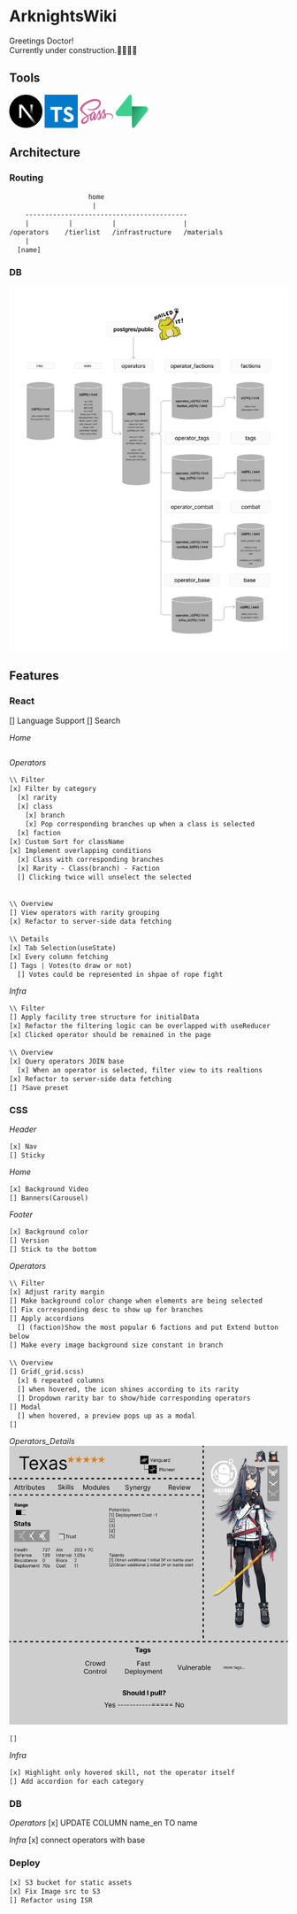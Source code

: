 # ArknightsWiki

Greetings Doctor!\
Currently under construction.👷‍♂️🔨🚧

## Tools

![Next.js](./public/docs/next-js.svg)
![Typescript](./public/docs/typescript.svg)
![Sass](./public/docs/sass.svg)
![Supabase](./public/docs/supabase.svg)

## Architecture

### Routing

```
                    home
                     |
    -----------------------------------------
    |          |          |                 |
/operators    /tierlist   /infrastructure   /materials
    |
  [name]
```

### DB

![db_flow](./public/docs/db_flow.png)

## Features

### React

[] Language Support
[] Search

_Home_

```

```

_Operators_

```
\\ Filter
[x] Filter by category
  [x] rarity
  [x] class
    [x] branch
    [x] Pop corresponding branches up when a class is selected
  [x] faction
[x] Custom Sort for className
[x] Implement overlapping conditions
  [x] Class with corresponding branches
  [x] Rarity - Class(branch) - Faction
  [] Clicking twice will unselect the selected


\\ Overview
[] View operators with rarity grouping
[x] Refactor to server-side data fetching

\\ Details
[x] Tab Selection(useState)
[x] Every column fetching
[] Tags | Votes(to draw or not)
  [] Votes could be represented in shpae of rope fight
```

_Infra_

```
\\ Filter
[] Apply facility tree structure for initialData
[x] Refactor the filtering logic can be overlapped with useReducer
[x] Clicked operator should be remained in the page

\\ Overview
[x] Query operators JOIN base
  [x] When an operator is selected, filter view to its realtions
[x] Refactor to server-side data fetching
[] ?Save preset
```

### CSS

_Header_

```
[x] Nav
[] Sticky
```

_Home_

```
[x] Background Video
[] Banners(Carousel)
```

_Footer_

```
[x] Background color
[] Version
[] Stick to the bottom
```

_Operators_

```
\\ Filter
[x] Adjust rarity margin
[] Make background color change when elements are being selected
[] Fix corresponding desc to show up for branches
[] Apply accordions
  [] (faction)Show the most popular 6 factions and put Extend button below
[] Make every image background size constant in branch

\\ Overview
[] Grid(_grid.scss)
  [x] 6 repeated columns
  [] when hovered, the icon shines according to its rarity
  [] Dropdown rarity bar to show/hide corresponding operators
[] Modal
  [] when hovered, a preview pops up as a modal
[]
```

_Operators_Details_
![details_layout](./public/docs/details_layout.png)

```
[]
```

_Infra_

```
[x] Highlight only hovered skill, not the operator itself
[] Add accordion for each category
```

### DB

_Operators_
[x] UPDATE COLUMN name_en TO name

_Infra_
[x] connect operators with base

### Deploy

```
[x] S3 bucket for static assets
[x] Fix Image src to S3
[] Refactor using ISR
```
